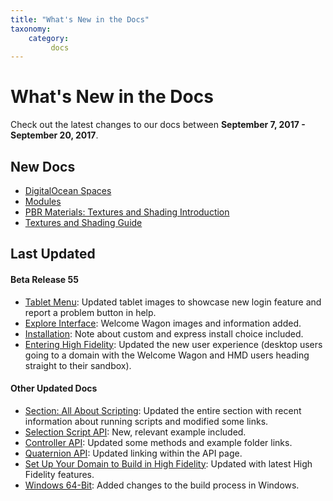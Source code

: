 ```yaml
---
title: "What's New in the Docs"
taxonomy:
    category:
         docs
---
```


# What's New in the Docs

Check out the latest changes to our docs between **September 7, 2017 - September 20, 2017**.

## New Docs
* [DigitalOcean Spaces](../create-and-explore/start-working-in-your-sandbox/digital-ocean/digital-ocean-spaces)
* [Modules](../api-reference/module)
* [PBR Materials: Textures and Shading Introduction](../create-and-explore/3d-modeling/materials)
* [Textures and Shading Guide](../create-and-explore/3d-modeling/materials/pbr-materials-guide)



## Last Updated
#### Beta Release 55
* [Tablet Menu](../create-and-explore/explore-interface/menu): Updated tablet images to showcase new login 
    feature and report a problem button in help.
* [Explore Interface](../create-and-explore/explore-interface): Welcome Wagon images and information added.
* [Installation](../get-started/installation): Note about custom and express install choice included. 
* [Entering High Fidelity](/create-and-explore/entering-high-fidelity): Updated the new user experience (desktop users going to a domain with the Welcome Wagon and HMD users heading straight to their sandbox).

#### Other Updated Docs  
* [Section: All About Scripting](../create-and-explore/all-about-scripting): Updated the entire section with recent information about running scripts and modified some links. 
* [Selection Script API](../api-reference/selection-script#examples): New, relevant example included. 
* [Controller API](../api-reference/controller): Updated some methods and example folder links. 
* [Quaternion API](../api-reference/quat): Updated linking within the API page. 
* [Set Up Your Domain to Build in High Fidelity](../learn-with-us/setup-your-domain-to-build): Updated with latest High Fidelity features. 
* [Windows 64-Bit](../build-guide/windows-64-bit): Added changes to the build process in Windows. 








